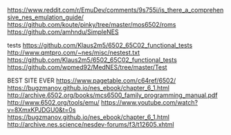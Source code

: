 https://www.reddit.com/r/EmuDev/comments/9s755i/is_there_a_comprehensive_nes_emulation_guide/
https://github.com/koute/pinky/tree/master/mos6502/roms
https://github.com/amhndu/SimpleNES

tests
https://github.com/Klaus2m5/6502_65C02_functional_tests
http://www.qmtpro.com/~nes/misc/nestest.txt
https://github.com/Klaus2m5/6502_65C02_functional_tests
https://github.com/wpmed92/MedNES/tree/master/Test

BEST SITE EVER
https://www.pagetable.com/c64ref/6502/
https://bugzmanov.github.io/nes_ebook/chapter_6_1.html
http://archive.6502.org/books/mcs6500_family_programming_manual.pdf
http://www.6502.org/tools/emu/
https://www.youtube.com/watch?v=8XmxKPJDGU0&t=0s
https://bugzmanov.github.io/nes_ebook/chapter_6_1.html
http://archive.nes.science/nesdev-forums/f3/t12605.xhtml
